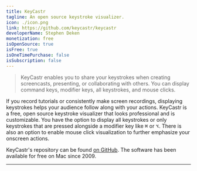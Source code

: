 ```yaml
---
title: KeyCastr
tagline: An open source keystroke visualizer.
icon: ./icon.png
link: https://github.com/keycastr/keycastr
developerName: Stephen Deken
monetization: free
isOpenSource: true
isFree: true
isOneTimePurchase: false
isSubscription: false
---
```


> KeyCastr enables you to share your keystrokes when creating screencasts, presenting, or collaborating with others. You can display command keys, modifier keys, all keystrokes, and mouse clicks.

If you record tutorials or consistently make screen recordings, displaying keystrokes helps your audience follow along with your actions. KeyCastr is a free, open source keystroke visualizer that looks professional and is customizable. You have the option to display all keystrokes or only keystrokes that are pressed alongside a modifier key like <kbd>⌘</kbd> or <kbd>⌥</kbd>. There is also an option to enable mouse click visualization to further emphasize your onscreen actions.

KeyCastr's repository can be found [on GitHub](https://github.com/keycastr/keycastr). The software has been available for free on Mac since 2009.

---

